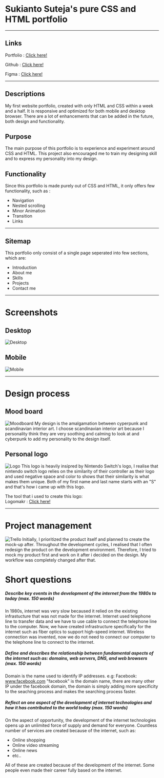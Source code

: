 # Sukianto Suteja's pure CSS and HTML portfolio
---
## Links
Portfolio : [Click here!](https://sukianto-suteja.netlify.com/)

Github : [Click here!](https://github.com/sukibeww/portfolio)
 
Figma : [Click here!](https://www.figma.com/file/D71KEq05HFiu7evChtWwdkBp/Sukianto-Suteja's-Portfolio?node-id=0%3A1)

---
## Descriptions 
My first website portfolio, created with only HTML and CSS within a week and a half. It is responsive and optimized for both mobile and desktop browser. There are a lot of enhancements that can be added in the future, both design and functionality.

## Purpose
The main purpose of this portfolio is to experience and experiment around CSS and HTML. This project also encouraged me to train my designing skill and to express my personality into my design. 

## Functionality 
Since this portfolio is made purely out of CSS and HTML, it only offers few functionality, such as : 
* Navigation 
* Nested scrolling 
* Minor Animation
* Transition 
* Links


---

## Sitemap
This portfolio only consist of a single page seperated into few sections, which are: 
* Introduction
* About me
* Skills 
* Projects 
* Contact me 

---
# Screenshots 

## Desktop
![Desktop](/assets/desktop-ver.png "Desktop browser")

## Mobile 
![Mobile](/assets/mobile-ver.png "Mobile browser")

---

# Design process 

## Mood board 
![Moodboard](/assets/moodboard.png "Moodboard")
My design is the amalgamation between cyperpunk and scandinavian interior art. I choose scandinavian interior art because I personality think they are very soothing and calming to look at and cyberpunk to add my personality to the design itself. 

## Personal logo 
![Logo](/assets/LogoMakr_0AGPcd.png "Logo")
This logo is heavily insipred by Nintendo Switch's logo, I realise that nintendo switch logo relies on the similarity of their controller as their logo and used negative space and color to shows that their similarity is what makes them unique. Both of my first name and last name starts with an "S" and that's how i came up with this logo. 

The tool that i used to create this logo:  
Logomakr : [Click here!](https://logomakr.com/)

---
# Project management 

![Trello](/assets/trello.JPG "Trello-board")
Initially, I prioritized the product itself and planned to create the mock-up after. Throughout the development cycles, I realised that I often redesign the product on the development environment. Therefore, I tried to mock my product first and work on it after i decided on the design. My workflow was completely changed after that. 

# Short questions

##### Describe key events in the development of the internet from the 1980s to today (max. 150 words)

In 1980s, internet was very slow becaused it relied on the existing infrastucture that was not made for the internet. Internet used telephone line to transfer data and we have to use cable to connect the telephone line to the computer. 
Now, we have created infrastructure specifically for the internet such as fiber optics to support high-speed internet. Wireless connection was invented, now we do not need to connect our computer to the telephone line to connect to the internet. 

##### Define and describes the relationship between fundamental aspects of the internet such as: domains, web servers, DNS, and web browsers (max. 150 words)

Domain is the name used to identify IP addresses.
e.g: 
Facebook: www.facebook.com 
"facebook" is the domain name, there are many other IP under the facebook domain, the domain is simply adding more specificity to the seaching process and makes the searching process faster. 

##### Reflect on one aspect of the development of internet technologies and how it has contributed to the world today (max. 150 words)

On the aspect of opportunity, the development of the internet technologies opens up an unlimited force of supply and demand for everyone. Countless number of services are created because of the internet, such as:

* Online shopping 
* Online video streaming
* Online news
* etc.. 

All of these are created because of the development of the internet. Some people even made their career fully based on the internet. 